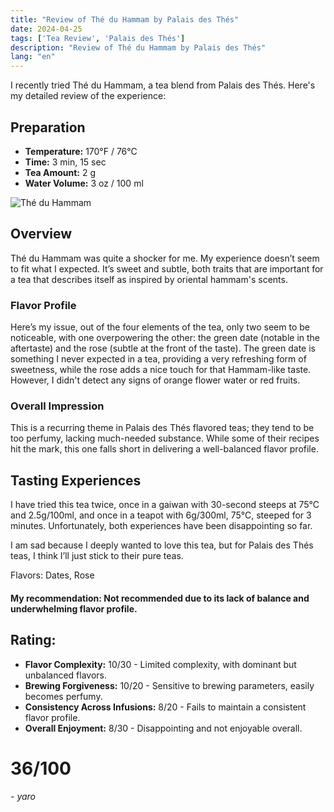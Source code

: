 ```yaml
---
title: "Review of Thé du Hammam by Palais des Thés"
date: 2024-04-25
tags: ['Tea Review', 'Palais des Thés']
description: "Review of Thé du Hammam by Palais des Thés"
lang: "en"
---
```


I recently tried Thé du Hammam, a tea blend from Palais des Thés. Here's my detailed review of the experience:

## Preparation

- **Temperature:** 170°F / 76°C
- **Time:** 3 min, 15 sec
- **Tea Amount:** 2 g
- **Water Volume:** 3 oz / 100 ml

![Thé du Hammam](https://us.palaisdesthes.com/media/catalog/product/cache/50708da259540eeb20337bcdb367a3c9/8/6/861-42158-rh8x3mmwnv.jpg)

## Overview

Thé du Hammam was quite a shocker for me. My experience doesn’t seem to fit what I expected. It’s sweet and subtle, both traits that are important for a tea that describes itself as inspired by oriental hammam's scents.

### Flavor Profile

Here’s my issue, out of the four elements of the tea, only two seem to be noticeable, with one overpowering the other: the green date (notable in the aftertaste) and the rose (subtle at the front of the taste). The green date is something I never expected in a tea, providing a very refreshing form of sweetness, while the rose adds a nice touch for that Hammam-like taste. However, I didn't detect any signs of orange flower water or red fruits.

### Overall Impression

This is a recurring theme in Palais des Thés flavored teas; they tend to be too perfumy, lacking much-needed substance. While some of their recipes hit the mark, this one falls short in delivering a well-balanced flavor profile.

## Tasting Experiences

I have tried this tea twice, once in a gaiwan with 30-second steeps at 75°C and 2.5g/100ml, and once in a teapot with 6g/300ml, 75°C, steeped for 3 minutes. Unfortunately, both experiences have been disappointing so far.

I am sad because I deeply wanted to love this tea, but for Palais des Thés teas, I think I’ll just stick to their pure teas.

Flavors: Dates, Rose

#### My recommendation: Not recommended due to its lack of balance and underwhelming flavor profile.

## Rating:

- **Flavor Complexity:** 10/30 - Limited complexity, with dominant but unbalanced flavors.
- **Brewing Forgiveness:** 10/20 - Sensitive to brewing parameters, easily becomes perfumy.
- **Consistency Across Infusions:** 8/20 - Fails to maintain a consistent flavor profile.
- **Overall Enjoyment:** 8/30 - Disappointing and not enjoyable overall.

# 36/100

*- yaro*

